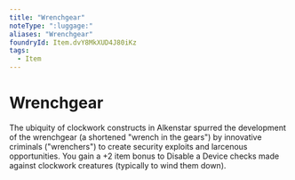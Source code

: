 ```yaml
---
title: "Wrenchgear"
noteType: ":luggage:"
aliases: "Wrenchgear"
foundryId: Item.dvY8MkXUD4J80iKz
tags:
  - Item
---
```


# Wrenchgear

The ubiquity of clockwork constructs in Alkenstar spurred the development of the wrenchgear (a shortened "wrench in the gears") by innovative criminals ("wrenchers") to create security exploits and larcenous opportunities. You gain a +2 item bonus to Disable a Device checks made against clockwork creatures (typically to wind them down).
